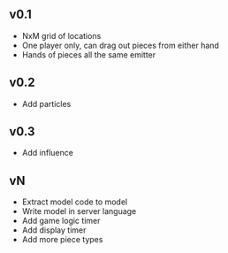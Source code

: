 ## v0.1

* NxM grid of locations
* One player only, can drag out pieces from either hand
* Hands of pieces all the same emitter

## v0.2

* Add particles

## v0.3

* Add influence

## vN

* Extract model code to model
* Write model in server language
* Add game logic timer
* Add display timer
* Add more piece types

